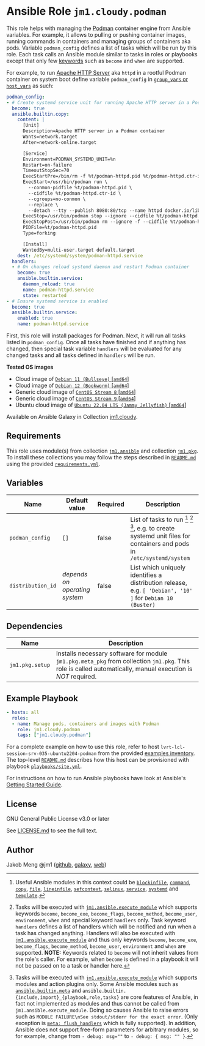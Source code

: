 # Ansible Role `jm1.cloudy.podman`

This role helps with managing the [Podman][podman] container engine from Ansible variables. For example, it allows to
pulling or pushing container images, running commands in containers and managing groups of containers aka pods. Variable
`podman_config` defines a list of tasks which will be run by this role. Each task calls an Ansible module similar to
tasks in roles or playbooks except that only few [keywords][playbooks-keywords] such as `become` and `when` are
supported.

For example, to run [Apache HTTP Server][httpd] aka `httpd` in a rootful Podman container on system boot define variable
`podman_config` in [`group_vars` or `host_vars`][ansible-inventory] as such:

```yml
podman_config:
- # Create systemd service unit for running Apache HTTP server in a Podman container
  become: true
  ansible.builtin.copy:
    content: |
      [Unit]
      Description=Apache HTTP server in a Podman container
      Wants=network.target
      After=network-online.target

      [Service]
      Environment=PODMAN_SYSTEMD_UNIT=%n
      Restart=on-failure
      TimeoutStopSec=70
      ExecStartPre=/bin/rm -f %t/podman-httpd.pid %t/podman-httpd.ctr-id
      ExecStart=/usr/bin/podman run \
        --conmon-pidfile %t/podman-httpd.pid \
        --cidfile %t/podman-httpd.ctr-id \
        --cgroups=no-conmon \
        --replace \
        --detach --tty --publish 8080:80/tcp --name httpd docker.io/library/httpd
      ExecStop=/usr/bin/podman stop --ignore --cidfile %t/podman-httpd.ctr-id -t 10
      ExecStopPost=/usr/bin/podman rm --ignore -f --cidfile %t/podman-httpd.ctr-id
      PIDFile=%t/podman-httpd.pid
      Type=forking

      [Install]
      WantedBy=multi-user.target default.target
    dest: /etc/systemd/system/podman-httpd.service
  handlers:
  - # On changes reload systemd daemon and restart Podman container
    become: true
    ansible.builtin.service:
      daemon_reload: true
      name: podman-httpd.service
      state: restarted
- # Ensure systemd service is enabled
  become: true
  ansible.builtin.service:
    enabled: true
    name: podman-httpd.service
```

First, this role will install packages for Podman. Next, it will run all tasks listed in `podman_config`. Once all tasks
have finished and if anything has changed, then special task variable `handlers` will be evaluated for any changed tasks
and all tasks defined in `handlers` will be run.

[ansible-inventory]: https://docs.ansible.com/ansible/latest/user_guide/intro_inventory.html
[httpd]: https://httpd.apache.org/
[playbooks-keywords]: https://docs.ansible.com/ansible/latest/reference_appendices/playbooks_keywords.html
[podman]: https://podman.io/

**Tested OS images**
- Cloud image of [`Debian 11 (Bullseye)` \[`amd64`\]](https://cdimage.debian.org/images/cloud/bullseye/latest/)
- Cloud image of [`Debian 12 (Bookworm)` \[`amd64`\]](https://cdimage.debian.org/images/cloud/bookworm/)
- Generic cloud image of [`CentOS Stream 8` \[`amd64`\]](https://cloud.centos.org/centos/8-stream/x86_64/images/)
- Generic cloud image of [`CentOS Stream 9` \[`amd64`\]](https://cloud.centos.org/centos/9-stream/x86_64/images/)
- Ubuntu cloud image of [`Ubuntu 22.04 LTS (Jammy Jellyfish)` \[`amd64`\]](https://cloud-images.ubuntu.com/jammy/)

Available on Ansible Galaxy in Collection [jm1.cloudy](https://galaxy.ansible.com/jm1/cloudy).

## Requirements

This role uses module(s) from collection [`jm1.ansible`][galaxy-jm1-ansible] and collection [`jm1.pkg`][galaxy-jm1-pkg].
To install these collections you may follow the steps described in [`README.md`][jm1-cloudy-readme] using the provided
[`requirements.yml`][jm1-cloudy-requirements].

[galaxy-jm1-ansible]: https://galaxy.ansible.com/jm1/ansible
[galaxy-jm1-pkg]: https://galaxy.ansible.com/jm1/pkg
[jm1-cloudy-readme]: ../../README.md
[jm1-cloudy-requirements]: ../../requirements.yml

## Variables

| Name                     | Default value                  | Required | Description |
| ------------------------ | ------------------------------ | -------- | ----------- |
| `podman_config`          | `[]`                           | false    | List of tasks to run [^example-modules] [^supported-keywords] [^supported-modules], e.g. to create systemd unit files for containers and pods in `/etc/systemd/system` |
| `distribution_id`        | *depends on operating system*  | false    | List which uniquely identifies a distribution release, e.g. `[ 'Debian', '10' ]` for `Debian 10 (Buster)` |

[^supported-modules]: Tasks will be executed with [`jm1.ansible.execute_module`][jm1-ansible-execute-module] which
supports modules and action plugins only. Some Ansible modules such as [`ansible.builtin.meta`][ansible-builtin-meta]
and `ansible.builtin.{include,import}_{playbook,role,tasks}` are core features of Ansible, in fact not implemented as
modules and thus cannot be called from `jm1.ansible.execute_module`. Doing so causes Ansible to raise errors such as
`MODULE FAILURE\nSee stdout/stderr for the exact error`. (Only exception is [`meta: flush_handlers`][
ansible-builtin-meta] which is fully supported). In addition, Ansible does not support free-form parameters for
arbitrary modules, so for example, change from `- debug: msg=""` to `- debug: { msg: "" }`.

[^supported-keywords]: Tasks will be executed with [`jm1.ansible.execute_module`][jm1-ansible-execute-module] which
supports keywords `become`, `become_exe`, `become_flags`, `become_method`, `become_user`, `environment`, `when` and
special keyword `handlers` only. Task keyword `handlers` defines a list of handlers which will be notified and run when
a task has changed anything. Handlers will also be executed with [`jm1.ansible.execute_module`][
jm1-ansible-execute-module] and thus only keywords `become`, `become_exe`, `become_flags`, `become_method`,
`become_user`, `environment` and `when` are supported. **NOTE:** Keywords related to `become` will not inherit values
from the role's caller. For example, when `become` is defined in a playbook it will not be passed on to a task or
handler here.

[^example-modules]: Useful Ansible modules in this context could be [`blockinfile`][ansible-builtin-blockinfile],
[`command`][ansible-builtin-command], [`copy`][ansible-builtin-copy], [`file`][ansible-builtin-file], [`lineinfile`][
ansible-builtin-lineinfile], [`sefcontext`][community-general-sefcontext], [`selinux`][ansible-posix-selinux],
[`service`][ansible-builtin-service], [`systemd`][ansible-builtin-systemd] and [`template`][ansible-builtin-template].

[ansible-builtin-blockinfile]: https://docs.ansible.com/ansible/latest/collections/ansible/builtin/blockinfile_module.html
[ansible-builtin-command]: https://docs.ansible.com/ansible/latest/collections/ansible/builtin/command_module.html
[ansible-builtin-copy]: https://docs.ansible.com/ansible/latest/collections/ansible/builtin/copy_module.html
[ansible-builtin-file]: https://docs.ansible.com/ansible/latest/collections/ansible/builtin/file_module.html
[ansible-builtin-lineinfile]: https://docs.ansible.com/ansible/latest/collections/ansible/builtin/lineinfile_module.html
[ansible-builtin-meta]: https://docs.ansible.com/ansible/latest/collections/ansible/builtin/meta_module.html
[ansible-builtin-service]: https://docs.ansible.com/ansible/latest/collections/ansible/builtin/service_module.html
[ansible-builtin-systemd]: https://docs.ansible.com/ansible/latest/collections/ansible/builtin/systemd_module.html
[ansible-builtin-template]: https://docs.ansible.com/ansible/latest/collections/ansible/builtin/template_module.html
[ansible-posix-selinux]: https://docs.ansible.com/ansible/latest/collections/ansible/posix/selinux_module.html
[community-general-sefcontext]: https://docs.ansible.com/ansible/latest/collections/community/general/sefcontext_module.html
[jm1-ansible-execute-module]: https://github.com/JM1/ansible-collection-jm1-ansible/blob/master/plugins/modules/execute_module.py

## Dependencies

| Name               | Description                                                                                                                                                 |
| ------------------ | ----------------------------------------------------------------------------------------------------------------------------------------------------------- |
| `jm1.pkg.setup`    | Installs necessary software for module `jm1.pkg.meta_pkg` from collection `jm1.pkg`. This role is called automatically, manual execution is *NOT* required. |

## Example Playbook

```yml
- hosts: all
  roles:
  - name: Manage pods, containers and images with Podman
    role: jm1.cloudy.podman
    tags: ["jm1.cloudy.podman"]
```

For a complete example on how to use this role, refer to host `lvrt-lcl-session-srv-035-ubuntu2204-podman` from the
provided [examples inventory][inventory-example]. The top-level [`README.md`][jm1-cloudy-readme] describes how this host
can be provisioned with playbook [`playbooks/site.yml`][playbook-site-yml].

[inventory-example]: ../../inventory/
[playbook-site-yml]: ../../playbooks/site.yml

For instructions on how to run Ansible playbooks have look at Ansible's
[Getting Started Guide](https://docs.ansible.com/ansible/latest/network/getting_started/first_playbook.html).

## License

GNU General Public License v3.0 or later

See [LICENSE.md](../../LICENSE.md) to see the full text.

## Author

Jakob Meng
@jm1 ([github](https://github.com/jm1), [galaxy](https://galaxy.ansible.com/jm1), [web](http://www.jakobmeng.de))
